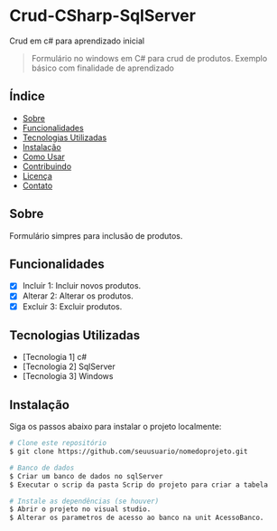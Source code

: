 # Crud-CSharp-SqlServer
Crud em c# para aprendizado inicial

> Formulário no windows em C# para crud de produtos. Exemplo básico com finalidade de aprendizado

## Índice

- [Sobre](#sobre)
- [Funcionalidades](#funcionalidades)
- [Tecnologias Utilizadas](#tecnologias-utilizadas)
- [Instalação](#instalação)
- [Como Usar](#como-usar)
- [Contribuindo](#contribuindo)
- [Licença](#licença)
- [Contato](#contato)

## Sobre

Formulário simpres para inclusão de produtos.

## Funcionalidades

- [x] Incluir 1: Incluir novos produtos.
- [x] Alterar 2: Alterar os produtos.
- [x] Excluir 3: Excluir produtos.

## Tecnologias Utilizadas

- [Tecnologia 1] c#
- [Tecnologia 2] SqlServer
- [Tecnologia 3] Windows 

## Instalação

Siga os passos abaixo para instalar o projeto localmente:

```bash
# Clone este repositório
$ git clone https://github.com/seuusuario/nomedoprojeto.git

# Banco de dados
$ Criar um banco de dados no sqlServer
$ Executar o scrip da pasta Scrip do projeto para criar a tabela

# Instale as dependências (se houver)
$ Abrir o projeto no visual studio.
$ Alterar os parametros de acesso ao banco na unit AcessoBanco.


